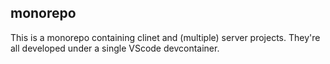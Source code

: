 ## monorepo

This is a monorepo containing clinet and (multiple) server
projects. They're all developed under a single VScode
devcontainer.
